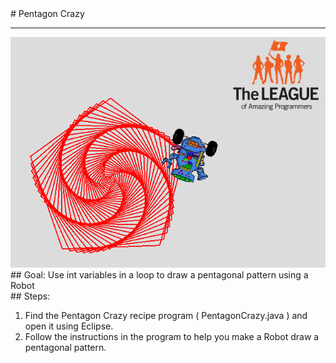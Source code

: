 
 <div id="recipeLeftColumn">
  # Pentagon Crazy
  <hr/>
  <img alt="pentagon image" src="./pentagonCrazy.png"/>
  <div id="recipeGoal">
   ## Goal:
   Use int variables in a loop to draw a pentagonal pattern using a Robot
  </div>
 </div>
 <div id="recipeRightColumn">
  <div id="recipeSteps">
   ## Steps:
   <ol id="stepList">
    <li>
     Find the Pentagon Crazy recipe program ( PentagonCrazy.java ) and open it using Eclipse.
    </li>
    <li>
     Follow the instructions in the program to help you make a Robot draw a pentagonal pattern.
    </li>
   </ol>
  </div>
 </div>

